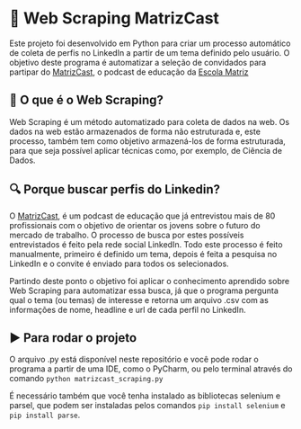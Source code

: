 # 🤖 Web Scraping MatrizCast

Este projeto foi desenvolvido em Python para criar um processo automático de coleta de perfis no LinkedIn a partir de um tema definido pelo usuário. O objetivo deste programa é automatizar a seleção de convidados para partipar do [MatrizCast](https://www.youtube.com/c/MatrizCast), o podcast de educação da [Escola Matriz](https://trakto.link/escolamatriz)

## 🧐 O que é o Web Scraping?

Web Scraping é um método automatizado para coleta de dados na web. Os dados na web estão armazenados de forma não estruturada e, este processo, também tem como objetivo armazená-los de forma estruturada, para que seja possível aplicar técnicas como, por exemplo, de Ciência de Dados.

## 🔍 Porque buscar perfis do Linkedin?

O [MatrizCast](https://www.youtube.com/c/MatrizCast), é um podcast de educação que já entrevistou mais de 80 profissionais com o objetivo de orientar os jovens sobre o futuro do mercado de trabalho. O processo de busca por estes possíveis entrevistados é feito pela rede social LinkedIn. Todo este processo é feito manualmente, primeiro é definido um tema, depois é feita a pesquisa no LinkedIn e o convite é enviado para todos os selecionados.

Partindo deste ponto o objetivo foi aplicar o conhecimento aprendido sobre Web Scraping para automatizar essa busca, já que o programa pergunta qual o tema (ou temas) de interesse e retorna um arquivo .csv com as informações de nome, headline e url de cada perfil no LinkedIn.
 
 ## ▶️ Para rodar o projeto
 
 O arquivo .py está disponível neste repositório e você pode rodar o programa a partir de uma IDE, como o PyCharm, ou pelo terminal através do comando `python matrizcast_scraping.py`
 
 É necessário também que você tenha instalado as bibliotecas selenium e parsel, que podem ser instaladas pelos comandos `pip install selenium` e `pip install parse`.
 
 
